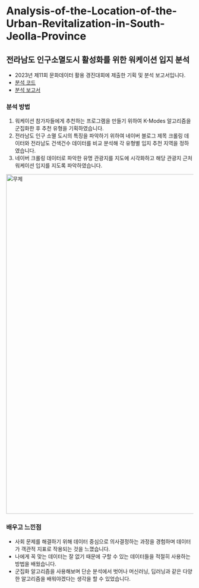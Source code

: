 # Analysis-of-the-Location-of-the-Urban-Revitalization-in-South-Jeolla-Province
## 전라남도 인구소멸도시 활성화를 위한 워케이션 입지 분석
* 2023년 제11회 문화데이터 활용 경진대회에 제출한 기획 및 분석 보고서입니다.
* [분석 코드](https://drive.google.com/file/d/1FLNbXnO_y69HzHWMoBnxvsB3cyVWnvhu/view?usp=sharing)
* [분석 보고서](https://drive.google.com/file/d/1v-dPrnEdy-rkep-oLFp_IHk2ew9hN2o0/view?usp=sharing)

### 분석 방법
1. 워케이션 참가자들에게 추천하는 프로그램을 만들기 위하여 K-Modes 알고리즘을 군집화한 후 추천 유형을 기획하였습니다.
2. 전라남도 인구 소멸 도시의 특징을 파악하기 위하여 네이버 블로그 제목 크롤링 데이터와 전라남도 건색건수 데이터를 비교 분석해 각 유형별 입지 추천 지역을 정하였습니다.
3. 네이버 크롤링 데이터로 파악한 유명 관광지를 지도에 시각화하고 해당 관광지 근처 워케이션 입지를 지도록 파악하였습니다.

<img width="913" alt="무제" src="https://github.com/shinala0602/Analysis-of-the-Location-of-the-Urban-Revitalization-in-South-Jeolla-Province/assets/59050396/9255510f-7985-42e9-9150-e8a01a91817a">

### 배우고 느낀점  
* 사회 문제를 해결하기 위해 데이터 중심으로 의사결정하는 과정을 경험하며 데이터가 객관적 지표로 작용되는 것을 느꼈습니다.
* 나에게 꼭 맞는 데이터는 잘 없기 때문에 구할 수 있는 데이터들을 적절히 사용하는 방법을 배웠습니다.
* 군집화 알고리즘을 사용해보며 단순 분석에서 벗어나 머신러닝, 딥러닝과 같은 다양한 알고리즘을 배워야겠다는 생각을 할 수 있었습니다.
